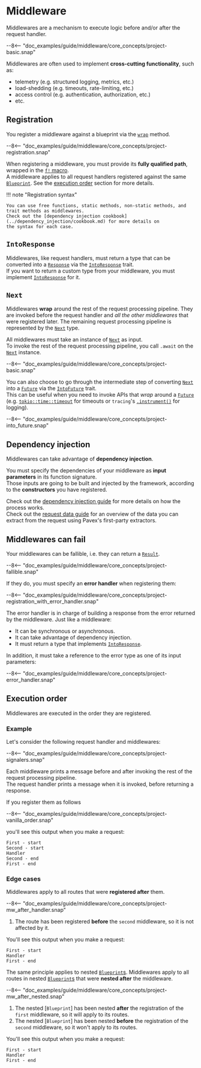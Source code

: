 # Middleware

Middlewares are a mechanism to execute logic before and/or after the request handler.  

--8<-- "doc_examples/guide/middleware/core_concepts/project-basic.snap"

Middlewares are often used to implement **cross-cutting functionality**, such as:

- telemetry (e.g. structured logging, metrics, etc.)
- load-shedding (e.g. timeouts, rate-limiting, etc.)
- access control (e.g. authentication, authorization, etc.)
- etc.

## Registration

You register a middleware against a blueprint via the [`wrap`](crate::blueprint::Blueprint::wrap) method.

--8<-- "doc_examples/guide/middleware/core_concepts/project-registration.snap"

When registering a middleware, you must provide its **fully qualified path**, wrapped in the [`f!` macro][f].  
A middleware applies to all request handlers registered against the same [`Blueprint`][Blueprint].
See the [execution order](#execution-order) section for more details.

!!! note "Registration syntax"

    You can use free functions, static methods, non-static methods, and trait methods as middlewares.
    Check out the [dependency injection cookbook](../dependency_injection/cookbook.md) for more details on
    the syntax for each case.


## `IntoResponse`

Middlewares, like request handlers, must return a type that can be converted into a [`Response`][Response] via the
[`IntoResponse`][IntoResponse] trait.  
If you want to return a custom type from your middleware, you must implement [`IntoResponse`][IntoResponse] for it.

## `Next`

Middlewares **wrap** around the rest of the request processing pipeline.
They are invoked before the request handler and _all the other middlewares_ that were registered later. 
The remaining request processing pipeline is represented by the [`Next`][Next] type.  

All middlewares must take an instance of [`Next`][Next] as input.  
To invoke the rest of the request processing pipeline, you call `.await` on the [`Next`][Next] instance.

--8<-- "doc_examples/guide/middleware/core_concepts/project-basic.snap"

You can also choose to go through the intermediate step of converting [`Next`][Next] into a [`Future`][Future] via the
[`IntoFuture`][IntoFuture] trait.  
This can be useful when you need to invoke APIs that _wrap_ around a [`Future`][Future] (e.g. [`tokio::time::timeout`][timeout]
for timeouts or `tracing`'s [`.instrument()`][instrument] for logging).

--8<-- "doc_examples/guide/middleware/core_concepts/project-into_future.snap"

## Dependency injection

Middlewares can take advantage of **dependency injection**.

You must specify the dependencies of your middleware as **input parameters** in its function signature.  
Those inputs are going to be built and injected by the framework, according to the **constructors** you have registered.

Check out the [dependency injection guide](../dependency_injection/index.md) for more details
on how the process works.  
Check out the [request data guide](../request_data/index.md) for an overview of the data you can extract from the request
using Pavex's first-party extractors.

## Middlewares can fail

Your middlewares can be fallible, i.e. they can return a [`Result`][Result].

--8<-- "doc_examples/guide/middleware/core_concepts/project-fallible.snap"

If they do, you must specify an **error handler** when registering them:

--8<-- "doc_examples/guide/middleware/core_concepts/project-registration_with_error_handler.snap"

The error handler is in charge of building a response from the error returned by the middleware. Just like
a middleware:

- It can be synchronous or asynchronous.
- It can take advantage of dependency injection.
- It must return a type that implements [`IntoResponse`][IntoResponse].

In addition, it must take a reference to the error type as one of its input parameters:

--8<-- "doc_examples/guide/middleware/core_concepts/project-error_handler.snap"

## Execution order

Middlewares are executed in the order they are registered. 

### Example

Let's consider the following request handler and middlewares:

--8<-- "doc_examples/guide/middleware/core_concepts/project-signalers.snap"

Each middleware prints a message before and after invoking the rest of the request processing pipeline.  
The request handler prints a message when it is invoked, before returning a response.

If you register them as follows

--8<-- "doc_examples/guide/middleware/core_concepts/project-vanilla_order.snap"

you'll see this output when you make a request:

```
First - start
Second - start
Handler
Second - end
First - end
```

### Edge cases

Middlewares apply to all routes that were **registered after** them.

--8<-- "doc_examples/guide/middleware/core_concepts/project-mw_after_handler.snap"

1. The route has been registered **before** the `second` middleware, so it is not affected by it.

You'll see this output when you make a request:

```
First - start
Handler
First - end
```

The same principle applies to nested [`Blueprint`s][Blueprint]. 
Middlewares apply to all routes in nested [`Blueprint`s][Blueprint] that were **nested after** the middleware.

--8<-- "doc_examples/guide/middleware/core_concepts/project-mw_after_nested.snap"

1. The nested [`Blueprint`] has been nested **after** the registration of the `first` middleware, so it will apply to its routes.
2. The nested [`Blueprint`] has been nested **before** the registration of the `second` middleware, so it won't apply to its routes.

You'll see this output when you make a request:

```
First - start
Handler
First - end
```

[f]: ../../api_reference/pavex/macro.f.html
[IntoResponse]: ../../api_reference/pavex/response/trait.IntoResponse.html
[Response]: ../../api_reference/pavex/response/struct.Response.html
[Blueprint]: ../../api_reference/pavex/blueprint/struct.Blueprint.html
[Next]: ../../api_reference/pavex/middleware/struct.Next.html
[instrument]: https://docs.rs/tracing/0.1.40/tracing/trait.Instrument.html#method.instrument
[timeout]: https://docs.rs/tokio/1.35.1/tokio/time/fn.timeout.html
[Future]: https://doc.rust-lang.org/std/future/trait.Future.html
[IntoFuture]: https://doc.rust-lang.org/std/future/trait.IntoFuture.html
[Result]: https://doc.rust-lang.org/std/result/index.html
